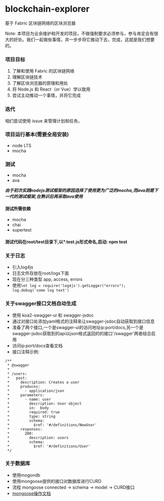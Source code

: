 # blockchain-explorer

基于 Fabric 区块链网络的区块浏览器

Note: 本项目为业余维护和开发的项目，不做强制要求必须参与，参与肯定会有很大的好处。我们一起做些事情，并一步步将它推动下去，完成，这就是我们想要的。

### 项目目标

1. 了解和使用 Fabric 的区块链网络
2. 理解区块链技术
3. 了解区块浏览器的原理和用处
4. 将 Node.js 和 React（or Vue）学以致用
5. 尝试主动推动一个事情，并将它完成

### 迭代

咱们尝试使用 issue 来管理计划和任务。

### 项目运行基本(需要全局安装)

- node LTS
- mocha

### 测试

- mocha
- ava

***由于初次实践nodejs测试框架的原因选择了使用更为广泛的mocha,而ava则是下一代的测试框架,在熟识后再采取ava使用***

#### 测试所需依赖

- mocha
- chai
- supertest

#### 测试代码在root/test目录下,以*.test.js形式命名,启动: npm test

### 关于日志

- 引入log4js
- 日志文件存放在root/logs下面
- 现在分三种类型 app, access, errors
- 使用`let log = require('log4js').getLogger("errors"); log.debug('some log text')`

### 关于swagger接口文档自动生成

- 使用 koa2-swagger-ui 和 swagger-jsdoc
- 通过对接口处添加yaml格式的注释来让swagger-jsdoc自动获取到接口信息
- 准备了两个接口,一个是swagger-ui的访问地址ip:port/docs,另一个是swagger-jsdoc获取到的api以json格式返回的的接口'/swagger'两者结合启用
- 访问ip:port/docs查看文档
- 接口注释示例:
```
/**
 * @swagger
 *
 * /users:
 *   post:
 *     description: Creates a user
 *     produces:
 *       - application/json
 *     parameters:
 *       - name: user
 *         description: User object
 *         in:  body
 *         required: true
 *         type: string
 *         schema:
 *           $ref: '#/definitions/NewUser'
 *     responses:
 *       200:
 *         description: users
 *         schema:
 *           $ref: '#/definitions/User'
 */
```

### 关于数据库

- 使用mogondb
- 使用mongoose提供的接口对数据库进行CURD
- 流程 mongoose connected -> schema -> model -> CURD接口
- [mongoose操作文档](https://mongoosejs.com/docs/api.html#Model)
